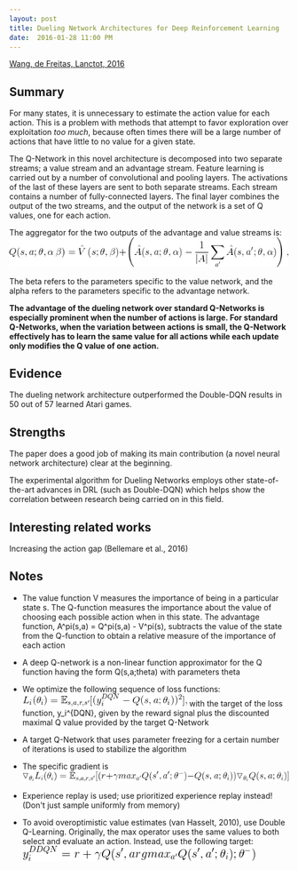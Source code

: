 ```yaml
---
layout: post
title: Dueling Network Architectures for Deep Reinforcement Learning
date:  2016-01-28 11:00 PM
---
```

[Wang, de Freitas, Lanctot, 2016](http://arxiv.org/abs/1511.06581)

## Summary ##
For many states, it is unnecessary to estimate the action value for each action. This is a problem with methods that attempt to favor exploration over exploitation *too much*, because often times there will be a large number of actions that have little to no value for a given state.

The Q-Network in this novel architecture is decomposed into two separate streams; a value stream and an advantage stream. Feature learning is carried out by a number of convolutional and pooling layers. The activations of the last of these layers are sent to both separate streams. Each stream contains a number of fully-connected layers. The final layer combines the output of the two streams, and the output of the network is a set of Q values, one for each action.  

The aggregator for the two outputs of the advantage and value streams is: ![dqn_aggregator](/assets/dqn_aggregator.gif)

The beta refers to the parameters specific to the value network, and the alpha refers to the parameters specific to the advantage network.

<b>The advantage of the dueling network over standard Q-Networks is especially prominent when the number of actions is large. For standard Q-Networks, when the variation between actions is small, the Q-Network effectively has to learn the same value for all actions while each update only modifies the Q value of one action.</b>

## Evidence ## 
The dueling network architecture outperformed the Double-DQN results in 50 out of 57 learned Atari games. 

## Strengths ## 
The paper does a good job of making its main contribution (a novel neural network architecture) clear at the beginning.

The experimental algorithm for Dueling Networks employs other state-of-the-art advances in DRL (such as Double-DQN) which helps show the correlation between research being carried on in this field.

## Interesting related works ## 
Increasing the action gap (Bellemare et al., 2016)

## Notes ## 
* The value function V measures the importance of being in a particular state s. The Q-function measures the importance about the value of choosing each possible action when in this state. The advantage function, A^pi(s,a) = Q^pi(s,a) - V^pi(s), subtracts the value of the state from the Q-function to obtain a relative measure of the importance of each action 

* A deep Q-network is a non-linear function approximator for the Q function having the form Q(s,a;theta) with parameters theta

* We optimize the following sequence of loss functions: ![dqn_loss](/assets/dqn_loss.gif) with the target of the loss function, y_i^{DQN}, given by the reward signal plus the discounted maximal Q value provided by the target Q-Network

* A target Q-Network that uses parameter freezing for a certain number of iterations is used to stabilize the algorithm

* The specific gradient is ![dqn_gradient](/assets/dqn_gradient.gif)

* Experience replay is used; use prioritized experience replay instead! (Don't just sample uniformly from memory)

* To avoid overoptimistic value estimates (van Hasselt, 2010), use Double Q-Learning. Originally, the max operator uses the same values to both select and evaluate an action. Instead, use the following target: ![ddqn](/assets/ddqn.gif)
